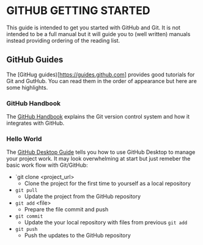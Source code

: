 # GITHUB GETTING STARTED
This guide is intended to get you started with GitHub and Git. It is not intended 
to be a full manual but it will guide you to (well written) manuals instead providing
ordering of the reading list.

## GitHub Guides
The [GitHug guides)[https://guides.github.com] provides good tutorials for Git and GutHub.
You can read them in the order of appearance but here are some highlights.

### GitHub Handbook
The [GitHub Handbook](https://guides.github.com/introduction/git-handbook/) explains the Git
version control system and how it integrates with GitHub.

### Hello World
The [GitHub Desktop Guide](https://docs.github.com/en/desktop) tells you how to use 
GitHub Desktop to manage your project work. It may look overwhelming at start but
just remeber the basic work flow with Git/GitHub:
+ `git clone \<project_url\>
  + Clone the project for the first time to yourself as a local repository
+ `git pull`
  + Update the project from the GitHub repository
+ `git add` \<file\>
  + Prepare the file commit and push
+ `git commit`
  + Update the your local repository with files from previous `git add`
+ `git push`
  + Push the updates to the GitHub repository
   

